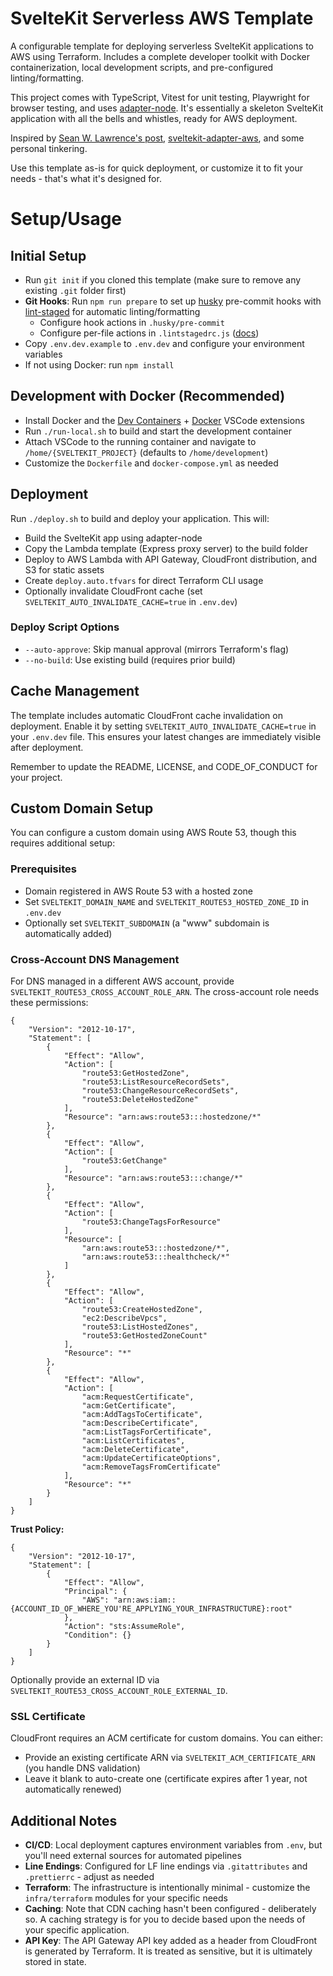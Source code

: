 # SvelteKit Serverless AWS Template

A configurable template for deploying serverless SvelteKit applications to AWS using Terraform. Includes a complete developer toolkit with Docker containerization, local development scripts, and pre-configured linting/formatting.

This project comes with TypeScript, Vitest for unit testing, Playwright for browser testing, and uses [adapter-node](https://www.npmjs.com/package/@sveltejs/adapter-node). It's essentially a skeleton SvelteKit application with all the bells and whistles, ready for AWS deployment.

Inspired by [Sean W. Lawrence's post](https://www.sean-lawrence.com/deploying-sveltekit-to-aws-lambda/), [sveltekit-adapter-aws](https://github.com/MikeBild/sveltekit-adapter-aws), and some personal tinkering.

Use this template as-is for quick deployment, or customize it to fit your needs - that's what it's designed for.

# Setup/Usage

## Initial Setup

- Run `git init` if you cloned this template (make sure to remove any existing `.git` folder first)
- **Git Hooks**: Run `npm run prepare` to set up [husky](https://www.npmjs.com/package/husky) pre-commit hooks with [lint-staged](https://www.npmjs.com/package/lint-staged) for automatic linting/formatting
    - Configure hook actions in `.husky/pre-commit`
    - Configure per-file actions in `.lintstagedrc.js` ([docs](https://github.com/okonet/lint-staged#configuration))
- Copy `.env.dev.example` to `.env.dev` and configure your environment variables
- If not using Docker: run `npm install`

## Development with Docker (Recommended)

- Install Docker and the [Dev Containers](https://marketplace.visualstudio.com/items?itemName=ms-vscode-remote.remote-containers) + [Docker](https://marketplace.visualstudio.com/items?itemName=ms-azuretools.vscode-docker) VSCode extensions
- Run `./run-local.sh` to build and start the development container
- Attach VSCode to the running container and navigate to `/home/{SVELTEKIT_PROJECT}` (defaults to `/home/development`)
- Customize the `Dockerfile` and `docker-compose.yml` as needed

## Deployment

Run `./deploy.sh` to build and deploy your application. This will:

- Build the SvelteKit app using adapter-node
- Copy the Lambda template (Express proxy server) to the build folder
- Deploy to AWS Lambda with API Gateway, CloudFront distribution, and S3 for static assets
- Create `deploy.auto.tfvars` for direct Terraform CLI usage
- Optionally invalidate CloudFront cache (set `SVELTEKIT_AUTO_INVALIDATE_CACHE=true` in `.env.dev`)

### Deploy Script Options

- `--auto-approve`: Skip manual approval (mirrors Terraform's flag)
- `--no-build`: Use existing build (requires prior build)

## Cache Management

The template includes automatic CloudFront cache invalidation on deployment. Enable it by setting `SVELTEKIT_AUTO_INVALIDATE_CACHE=true` in your `.env.dev` file. This ensures your latest changes are immediately visible after deployment.

Remember to update the README, LICENSE, and CODE_OF_CONDUCT for your project.

## Custom Domain Setup

You can configure a custom domain using AWS Route 53, though this requires additional setup:

### Prerequisites

- Domain registered in AWS Route 53 with a hosted zone
- Set `SVELTEKIT_DOMAIN_NAME` and `SVELTEKIT_ROUTE53_HOSTED_ZONE_ID` in `.env.dev`
- Optionally set `SVELTEKIT_SUBDOMAIN` (a "www" subdomain is automatically added)

### Cross-Account DNS Management

For DNS managed in a different AWS account, provide `SVELTEKIT_ROUTE53_CROSS_ACCOUNT_ROLE_ARN`. The cross-account role needs these permissions:

    {
        "Version": "2012-10-17",
        "Statement": [
            {
                "Effect": "Allow",
                "Action": [
                    "route53:GetHostedZone",
                    "route53:ListResourceRecordSets",
                    "route53:ChangeResourceRecordSets",
                    "route53:DeleteHostedZone"
                ],
                "Resource": "arn:aws:route53:::hostedzone/*"
            },
            {
                "Effect": "Allow",
                "Action": [
                    "route53:GetChange"
                ],
                "Resource": "arn:aws:route53:::change/*"
            },
            {
                "Effect": "Allow",
                "Action": [
                    "route53:ChangeTagsForResource"
                ],
                "Resource": [
                    "arn:aws:route53:::hostedzone/*",
                    "arn:aws:route53:::healthcheck/*"
                ]
            },
            {
                "Effect": "Allow",
                "Action": [
                    "route53:CreateHostedZone",
                    "ec2:DescribeVpcs",
                    "route53:ListHostedZones",
                    "route53:GetHostedZoneCount"
                ],
                "Resource": "*"
            },
            {
                "Effect": "Allow",
                "Action": [
                    "acm:RequestCertificate",
                    "acm:GetCertificate",
                    "acm:AddTagsToCertificate",
                    "acm:DescribeCertificate",
                    "acm:ListTagsForCertificate",
                    "acm:ListCertificates",
                    "acm:DeleteCertificate",
                    "acm:UpdateCertificateOptions",
                    "acm:RemoveTagsFromCertificate"
                ],
                "Resource": "*"
            }
        ]
    }

**Trust Policy:**

    {
        "Version": "2012-10-17",
        "Statement": [
            {
                "Effect": "Allow",
                "Principal": {
                    "AWS": "arn:aws:iam::{ACCOUNT_ID_OF_WHERE_YOU'RE_APPLYING_YOUR_INFRASTRUCTURE}:root"
                },
                "Action": "sts:AssumeRole",
                "Condition": {}
            }
        ]
    }

Optionally provide an external ID via `SVELTEKIT_ROUTE53_CROSS_ACCOUNT_ROLE_EXTERNAL_ID`.

### SSL Certificate

CloudFront requires an ACM certificate for custom domains. You can either:

- Provide an existing certificate ARN via `SVELTEKIT_ACM_CERTIFICATE_ARN` (you handle DNS validation)
- Leave it blank to auto-create one (certificate expires after 1 year, not automatically renewed)

## Additional Notes

- **CI/CD**: Local deployment captures environment variables from `.env`, but you'll need external sources for automated pipelines
- **Line Endings**: Configured for LF line endings via `.gitattributes` and `.prettierrc` - adjust as needed
- **Terraform**: The infrastructure is intentionally minimal - customize the `infra/terraform` modules for your specific needs
- **Caching**: Note that CDN caching hasn't been configured - deliberately so. A caching strategy is for you to decide based upon the needs of your specific application.
- **API Key**: The API Gateway API key added as a header from CloudFront is generated by Terraform. It is treated as sensitive, but it is ultimately stored in state.
